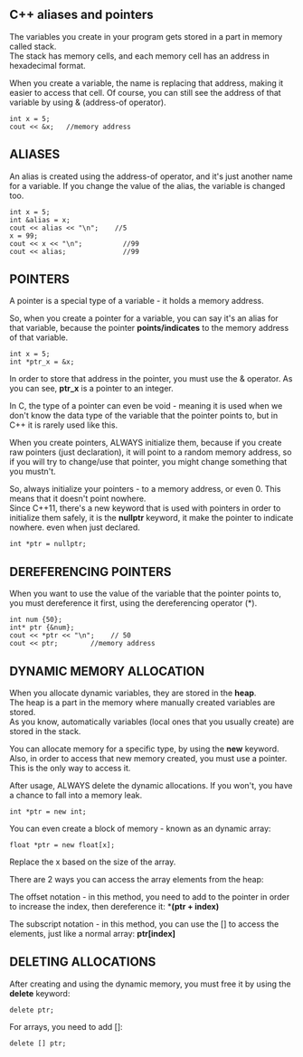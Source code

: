 C++ aliases and pointers	
-----------	

The variables you create in your program gets stored in a part in memory called stack.	
The stack has memory cells, and each memory cell has an address in hexadecimal format. 

When you create a variable, the name is replacing that address, making it easier to access that cell. Of course, you can still see the address of that variable by using & (address-of operator).

	int x = 5;
	cout << &x;   //memory address

ALIASES	
-----------	

An alias is created using the address-of operator, and it's just another name for a variable. If you change the value of the alias, the variable is changed too.	

	int x = 5;
	int &alias = x;
	cout << alias << "\n";    //5
	x = 99;
	cout << x << "\n";          //99
	cout << alias;              //99

POINTERS	
-----------------	

A pointer is a special type of a variable - it holds a memory address.	

So, when you create a pointer for a variable, you can say it's an alias for that variable, because the pointer **points/indicates** to the memory address of that variable.	

	int x = 5;
	int *ptr_x = &x;


In order to store that address in the pointer, you must use the & operator.  As you can see, **ptr_x** is a pointer to an integer. 

In C, the type of a pointer can even be void - meaning it is used when we don't know the data type of the variable that the pointer points to, but in C++ it is rarely used like this.

When you create pointers, ALWAYS initialize them, because if you create raw pointers (just declaration), it will point to a random memory address, so if you will try to change/use that pointer, you might change something that you mustn't.

So, always initialize your pointers - to a memory address,  or even 0. This means that it doesn't point nowhere.	
Since C++11, there's a new keyword that is used with pointers in order to initialize them safely, it is the **nullptr** keyword, it make the pointer to indicate nowhere. even when just declared.	

	int *ptr = nullptr;	


DEREFERENCING POINTERS	
--------------	

When you want to use the value of the variable that the pointer points to, you must dereference it first, using the dereferencing operator (*).

	int num {50};
	int* ptr {&num};
	cout << *ptr << "\n";    // 50
	cout << ptr;        //memory address

DYNAMIC MEMORY ALLOCATION	
--------------	

When you allocate dynamic variables, they are stored in the **heap**.	
The heap is a part in the memory where manually created variables are stored.	
As you know, automatically variables (local ones that you usually create) are stored in the stack.	

You can allocate memory for a specific type, by using the **new** keyword.	
Also, in order to access that new memory created, you must use a pointer. This is the only way to access it.

After usage, ALWAYS delete the dynamic allocations. If you won't, you have a chance to fall into a memory leak.	

	int *ptr = new int;
	
You can even create a block of memory - known as an dynamic array:	

	float *ptr = new float[x];

Replace the x based on the size of the array.

There are 2 ways you can access the array elements from the heap:	

The offset notation - in this method, you need to add to the pointer in order to increase the index, then dereference it:  ***(ptr + index)** 	

The subscript notation - in this method, you can use the [] to access the elements, just like a normal array:  **ptr[index]**	

DELETING ALLOCATIONS	
------------	

After creating and using the dynamic memory, you must free it by using the **delete** keyword:
	
	delete ptr;

For arrays, you need to add []:

	delete [] ptr;
